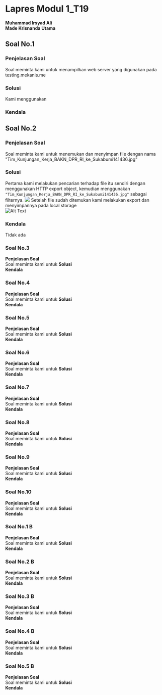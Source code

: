 # Lapres Modul 1_T19

**Muhammad Irsyad Ali**  
**Made Krisnanda Utama**

## Soal No.1
### Penjelasan Soal  
Soal meminta kami untuk menampilkan web server yang digunakan pada testing.mekanis.me  
### Solusi  
Kami menggunakan 
### Kendala   

## Soal No.2
### Penjelasan Soal   
Soal meminta kami untuk menemukan dan menyimpan file dengan nama  "Tim_Kunjungan_Kerja_BAKN_DPR_RI_ke_Sukabumi141436.jpg"
### Solusi 
Pertama kami melakukan pencarian terhadap file itu sendiri dengan menggunakan HTTP export object, kemudian menggunakan 
```"Tim_Kunjungan_Kerja_BAKN_DPR_RI_ke_Sukabumi141436.jpg"``` sebagai filternya. 
![](image/Tim_Kunjungan_Kerja_BAKN_DPR_RI_ke_Sukabumi141436.jpg)
Setelah file sudah ditemukan kami melakukan export dan menyimpannya pada local storage  
![Alt Text](url)

### Kendala  
Tidak ada

### Soal No.3
**Penjelasan Soal**  
Soal meminta kami untuk
**Solusi**  
**Kendala**  

### Soal No.4
**Penjelasan Soal**  
Soal meminta kami untuk
**Solusi**  
**Kendala**  

### Soal No.5
**Penjelasan Soal**  
Soal meminta kami untuk
**Solusi**  
**Kendala**  

### Soal No.6
**Penjelasan Soal**  
Soal meminta kami untuk
**Solusi**  
**Kendala**  

### Soal No.7
**Penjelasan Soal**  
Soal meminta kami untuk
**Solusi**  
**Kendala**  

### Soal No.8
**Penjelasan Soal**  
Soal meminta kami untuk
**Solusi**  
**Kendala**  

### Soal No.9
**Penjelasan Soal**  
Soal meminta kami untuk
**Solusi**  
**Kendala**  

### Soal No.10
**Penjelasan Soal**  
Soal meminta kami untuk
**Solusi**  
**Kendala**  

### Soal No.1 B
**Penjelasan Soal**  
Soal meminta kami untuk
**Solusi**  
**Kendala**  
### Soal No.2 B
**Penjelasan Soal**  
Soal meminta kami untuk
**Solusi**  
**Kendala**  
### Soal No.3 B
**Penjelasan Soal**  
Soal meminta kami untuk
**Solusi**  
**Kendala**  
### Soal No.4 B 
**Penjelasan Soal**  
Soal meminta kami untuk
**Solusi**  
**Kendala**  
### Soal No.5 B
**Penjelasan Soal**  
Soal meminta kami untuk
**Solusi**  
**Kendala**  





